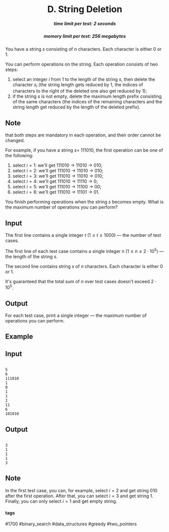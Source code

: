 <h1 style='text-align: center;'> D. String Deletion</h1>

<h5 style='text-align: center;'>time limit per test: 2 seconds</h5>
<h5 style='text-align: center;'>memory limit per test: 256 megabytes</h5>

You have a string $s$ consisting of $n$ characters. Each character is either 0 or 1.

You can perform operations on the string. Each operation consists of two steps:

1. select an integer $i$ from $1$ to the length of the string $s$, then delete the character $s_i$ (the string length gets reduced by $1$, the indices of characters to the right of the deleted one also get reduced by $1$);
2. if the string $s$ is not empty, delete the maximum length prefix consisting of the same characters (the indices of the remaining characters and the string length get reduced by the length of the deleted prefix).

## Note

 that both steps are mandatory in each operation, and their order cannot be changed.

For example, if you have a string $s =$ 111010, the first operation can be one of the following:

1. select $i = 1$: we'll get 111010 $\rightarrow$ 11010 $\rightarrow$ 010;
2. select $i = 2$: we'll get 111010 $\rightarrow$ 11010 $\rightarrow$ 010;
3. select $i = 3$: we'll get 111010 $\rightarrow$ 11010 $\rightarrow$ 010;
4. select $i = 4$: we'll get 111010 $\rightarrow$ 11110 $\rightarrow$ 0;
5. select $i = 5$: we'll get 111010 $\rightarrow$ 11100 $\rightarrow$ 00;
6. select $i = 6$: we'll get 111010 $\rightarrow$ 11101 $\rightarrow$ 01.

You finish performing operations when the string $s$ becomes empty. What is the maximum number of operations you can perform?

## Input

The first line contains a single integer $t$ ($1 \le t \le 1000$) — the number of test cases.

The first line of each test case contains a single integer $n$ ($1 \le n \le 2 \cdot 10^5$) — the length of the string $s$.

The second line contains string $s$ of $n$ characters. Each character is either 0 or 1.

It's guaranteed that the total sum of $n$ over test cases doesn't exceed $2 \cdot 10^5$.

## Output

For each test case, print a single integer — the maximum number of operations you can perform.

## Example

## Input


```

5
6
111010
1
0
1
1
2
11
6
101010

```
## Output


```

3
1
1
1
3

```
## Note

In the first test case, you can, for example, select $i = 2$ and get string 010 after the first operation. After that, you can select $i = 3$ and get string 1. Finally, you can only select $i = 1$ and get empty string.



#### tags 

#1700 #binary_search #data_structures #greedy #two_pointers 